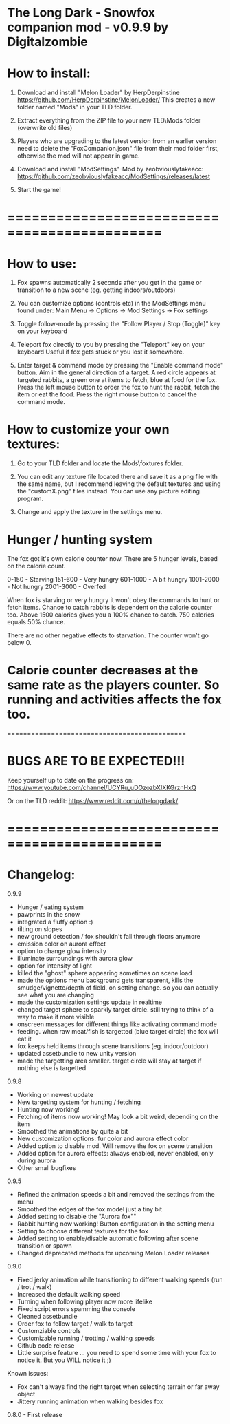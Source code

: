 The Long Dark - Snowfox companion mod - v0.9.9 by Digitalzombie
===============================================================

How to install:
===============
1. Download and install "Melon Loader" by HerpDerpinstine
https://github.com/HerpDerpinstine/MelonLoader/
This creates a new folder named "Mods" in your TLD folder.

2. Extract everything from the ZIP file to your new TLD\Mods folder (overwrite old files)

3. Players who are upgrading to the latest version from an earlier version need to delete the "FoxCompanion.json" file from their mod folder first, otherwise the mod will not appear in game.

4. Download and install "ModSettings"-Mod by zeobviouslyfakeacc:
https://github.com/zeobviouslyfakeacc/ModSettings/releases/latest

5. Start the game!  

=============================================
=============================================

How to use:
===========
1. Fox spawns automatically 2 seconds after you get in the game or transition to a new scene 
(eg. getting indoors/outdoors)

2. You can customize options (controls etc) in the ModSettings menu found under: 
Main Menu -> Options -> Mod Settings -> Fox settings

3. Toggle follow-mode by pressing the "Follow Player / Stop (Toggle)" key on your keyboard

4. Teleport fox directly to you by pressing the "Teleport" key on your keyboard 
Useful if fox gets stuck or you lost it somewhere.

5. Enter target & command mode by pressing the "Enable command mode" button. 
Aim in the general direction of a target. A red circle appears at targeted rabbits, a green one at items to fetch, blue at food for the fox. 
Press the left mouse button to order the fox to hunt the rabbit, fetch the item or eat the food.
Press the right mouse button to cancel the command mode.


How to customize your own textures:
===========
1. Go to your TLD folder and locate the Mods\foxtures folder.

2. You can edit any texture file located there and save it as a png file with the same name, but
I recommend leaving the default textures and using the "customX.png" files instead.
You can use any picture editing program.

3. Change and apply the texture in the settings menu.

Hunger / hunting system
===============
The fox got it's own calorie counter now. There are 5 hunger levels, based on the calorie count.

0-150 - Starving
151-600 - Very hungry
601-1000 - A bit hungry
1001-2000 - Not hungry
2001-3000 - Overfed

When fox is starving or very hungry it won't obey the commands to hunt or fetch items. Chance to catch
rabbits is dependent on the calorie counter too. Above 1500 calories gives you a 100% chance to catch.
750 calories equals 50% chance.

There are no other negative effects to starvation. The counter won't go below 0.

Calorie counter decreases at the same rate as the players counter. So running and activities affects the fox too.
=============================================
=============================================

BUGS ARE TO BE EXPECTED!!!
==========================

Keep yourself up to date on the progress on:
https://www.youtube.com/channel/UCYRu_uDOzozbXIXKGrznHxQ

Or on the TLD reddit:
https://www.reddit.com/r/thelongdark/

=============================================
=============================================

Changelog:
==========
0.9.9
- Hunger / eating system
- pawprints in the snow
- integrated a fluffy option :)
- tilting on slopes
- new ground detection / fox shouldn't fall through floors anymore
- emission color on aurora effect
- option to change glow intensity
- illuminate surroundings with aurora glow
- option for intensity of light
- killed the "ghost" sphere appearing sometimes on scene load
- made the options menu background gets transparent, kills the smudge/vignette/depth of field, on setting change. so you can actually see what you are changing
- made the customization settings update in realtime
- changed target sphere to sparkly target circle. still trying to think of a way to make it more visible
- onscreen messages for different things like activating command mode
- feeding. when raw meat/fish is targetted (blue target circle) the fox will eat it
- fox keeps held items through scene transitions (eg. indoor/outdoor)
- updated assetbundle to new unity version
- made the targetting area smaller. target circle will stay at target if nothing else is targetted

0.9.8
- Working on newest update
- New targeting system for hunting / fetching
- Hunting now working!
- Fetching of items now working! May look a bit weird, depending on the item
- Smoothed the animations by quite a bit
- New customization options: fur color and aurora effect color
- Added option to disable mod. Will remove the fox on scene transition
- Added option for aurora effects: always enabled, never enabled, only during aurora
- Other small bugfixes 

0.9.5
- Refined the animation speeds a bit and removed the settings from the menu
- Smoothed the edges of the fox model just a tiny bit
- Added setting to disable the "Aurora fox""
- Rabbit hunting now working! Button configuration in the setting menu
- Setting to choose different textures for the fox
- Added setting to enable/disable automatic following after scene transition or spawn
- Changed deprecated methods for upcoming Melon Loader releases

0.9.0
- Fixed jerky animation while transitioning to different walking speeds (run / trot / walk)
- Increased the default walking speed
- Turning when following player now more lifelike
- Fixed script errors spamming the console
- Cleaned assetbundle
- Order fox to follow target / walk to target
- Customziable controls
- Customizable running / trotting / walking speeds
- Github code release
- Little surprise feature ... you need to spend some time with your fox to notice it. But you WILL notice it ;)

Known issues:
- Fox can't always find the right target when selecting terrain or far away object
- Jittery running animation when walking besides fox


0.8.0 - First release
